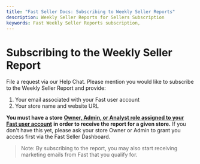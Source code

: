 ```yaml
---
title: "Fast Seller Docs: Subscribing to Weekly Seller Reports"
description: Weekly Seller Reports for Sellers Subscription
keywords: Fast Weekly Seller Reports subscription,
---
```


# Subscribing to the Weekly Seller Report

File a request via our Help Chat. Please mention you would like to subscribe to the Weekly Seller Report and provide:

1. Your email associated with your Fast user account
2. Your store name and website URL

**You must have a store** [**Owner, Admin, or Analyst role assigned to your Fast user account**](/developer-portal/for-sellers/account-management/overview/account-permissions.md) **in order to receive the report for a given store.** If you don't have this yet, please ask your store Owner or Admin to grant you access first via the Fast Seller Dashboard.

> Note: By subscribing to the report, you may also start receiving marketing emails from Fast that you qualify for.

